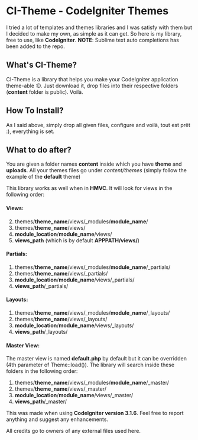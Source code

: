 # CI-Theme - CodeIgniter Themes
I tried a lot of templates and themes libraries and I was satisfy with them but I decided to make my own, as simple as it can get. So here is my library, free to use, like **CodeIgniter**.
**NOTE**: Sublime text auto completions has been added to the repo.
## What's CI-Theme?
CI-Theme is a library that helps you make your CodeIgniter application theme-able :D. Just download it, drop files into their respective folders (__content__ folder is public). Voilà.

## How To Install?
As I said above, simply drop all given files, configure and voilà, tout est prêt :), everything is set.

## What to do after?
You are given a folder names **content** inside which you have **theme** and **uploads**. All your themes files go under _content/themes_ (simply follow the example of the **default** theme)

This library works as well when in **HMVC**. It will look for views in the following order:
#### Views:
2. themes/**theme_name**/views/_modules/**module_name**/
3. themes/**theme_name**/views/
4. **module_location**/**module_name**/views/
5. **views_path** (which is by default **APPPATH/views/**)

#### Partials:
1. themes/**theme_name**/views/_modules/**module_name**/_partials/
3. themes/**theme_name**/views/_partials/
4. **module_location**/**module_name**/views/_partials/
5. **views_path**/_partials/

#### Layouts:
1. themes/**theme_name**/views/_modules/**module_name**/_layouts/
3. themes/**theme_name**/views/_layouts/
4. **module_location**/**module_name**/views/_layouts/
5. **views_path**/_layouts/

#### Master View:
The master view is named **default.php** by default but it can be overridden (4th parameter of Theme::load()).
The library will search inside these folders in the following order:
1. themes/**theme_name**/views/_modules/**module_name**/_master/
3. themes/**theme_name**/views/_master/
4. **module_location**/**module_name**/views/_master/
5. **views_path**/_master/

This was made when using **CodeIgniter version 3.1.6**. Feel free to report anything and suggest any enhancements.

All credits go to owners of any external files used here.